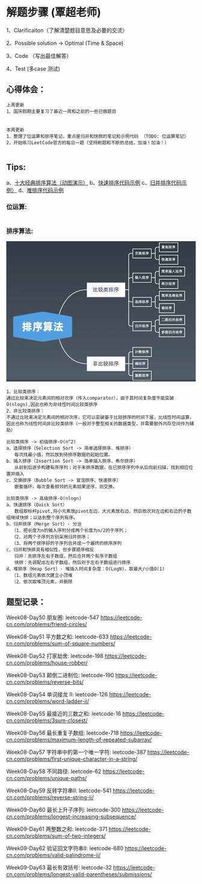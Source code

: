 # 解题步骤 (覃超老师)
1、Clarificaiton（了解清楚题目意思及必要的交流）

2、Possible solution -> Optimal (Time & Space)

3、Code （写出最佳解答）

4、Test (多case 测试)

## 心得体会：

```
上周更新
1、国庆假期主要复习了最近一周和之前的一些已做题目


本周更新
1、整理了位运算和排序笔记，重点是归并和快排的笔记和示例代码 （TODO: 位运算笔记）
2、开始练习LeetCode官方的每日一题（坚持刷题和不断的总结，加油！加油！）


```

## Tips:

a、[十大经典排序算法（动图演示）](https://www.cnblogs.com/onepixel/p/7674659.html)
b、[快速排序代码示例](https://shimo.im/docs/TX9bDbSC7C0CR5XO/read)
c、[归并排序代码示例）](https://shimo.im/docs/sDXxjjiKf3gLVVAU/read)
d、[堆排序代码示例](https://shimo.im/docs/M2xfacKvwzAykhz6/read)

### 位运算:
```

```

### 排序算法:
![常用排序](./order.jpg)
```
1、比较类排序：
通过比较来决定元素间的相对次序（传入comparator），由于其时间复杂度不能突破O(nlogn),因此也称为非线性时间比较类排序
2、非比较类排序：
不通过比较来决定元素间的相对次序，它可以突破基于比较排序的时间下届，比线性时间运算，
因此也称为线性时间非比较类排序（一般对于整型相关的数据类型，并需要额外内存空间作为辅助）
```
```
比较类排序 -> 初级排序-O(n^2)
a、选择排序（Selection Sort -> 简单选择排序、堆排序）
   每次找最小值，然后放到待排序数据的起始位置。
b、插入排序（Insertion Sort -> 简单插入排序、希尔排序）
   从前到后逐步构建有序序列；对于未排序数据，在已排序序列中从后向前扫描，找到相应位置并插入
c、交换排序（Bubble Sort -> 冒泡排序、快速排序）
   嵌套循环，每次查看相邻的元素如果逆序，则交换。
```
```
比较类排序 -> 高级排序-O(nlogn)
a、快速排序（Quick Sort）
   数组取标杆pivot,将小元素放pivot左边，大元素放右边，然后依次对左边和右边的子数组继续快排；以达到整个序列有序。
b、归并排序（Merge Sort）- 分治
  （1、把长度为n的输入序列分成两个长度为n/2的子序列；
  （2、对两个子序列方别采用归并排序；
  （3、将两个排序好的子序列合并成一个最终的排序序列
c、归并和快排具有相似性，但步骤顺序相反
   归并：先排序左右子数组，然后合并两个有序子数组
   快排：先调配出左右子数组，然后对于左右子数组进行排序
d、堆排序（Heap Sort）- 堆插入时间复杂度：O(LogN)，取最大/小值O(1) 
  （1、数组元素依次建立小顶堆
  （2、依次取堆顶元素，并删除
```

 


## 题型记录：
Week08-Day50
朋友圈: leetcode-547
https://leetcode-cn.com/problems/friend-circles/

Week08-Day51
平方数之和: leetcode-633
https://leetcode-cn.com/problems/sum-of-square-numbers/

Week08-Day52
打家劫舍: leetcode-198
https://leetcode-cn.com/problems/house-robber/

Week08-Day53
颠倒二进制位: leetcode-190
https://leetcode-cn.com/problems/reverse-bits/

Week08-Day54
单词接龙 II: leetcode-126
https://leetcode-cn.com/problems/word-ladder-ii/

Week08-Day55
最接近的三数之和: leetcode-16
https://leetcode-cn.com/problems/3sum-closest/

Week08-Day56
最长重复子数组: leetcode-718
https://leetcode-cn.com/problems/maximum-length-of-repeated-subarray/

Week08-Day57
字符串中的第一个唯一字符: leetcode-387
https://leetcode-cn.com/problems/first-unique-character-in-a-string/

Week08-Day58
不同路径: leetcode-62
https://leetcode-cn.com/problems/unique-paths/

Week08-Day59
反转字符串II: leetcode-541
https://leetcode-cn.com/problems/reverse-string-ii/

Week09-Day60
最长上升子序列: leetcode-300
https://leetcode-cn.com/problems/longest-increasing-subsequence/

Week09-Day61
两整数之和: leetcode-371
https://leetcode-cn.com/problems/sum-of-two-integers/


Week09-Day62
验证回文字符串II: leetcode-680
https://leetcode-cn.com/problems/valid-palindrome-ii/

Week09-Day63
最长有效括号: leetcode-32
https://leetcode-cn.com/problems/longest-valid-parentheses/submissions/




